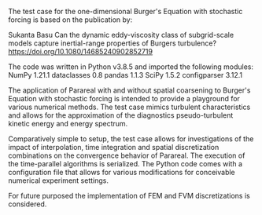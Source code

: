 
The test case for the one-dimensional Burger's Equation with stochastic forcing is based on the publication by:

Sukanta Basu
Can the dynamic eddy-viscosity class of subgrid-scale models capture inertial-range properties of Burgers turbulence?
https://doi.org/10.1080/14685240902852719

The code was written in Python v3.8.5 and imported the following modules:
  NumPy 1.21.1
  dataclasses 0.8
  pandas 1.1.3
  SciPy 1.5.2
  configparser 3.12.1

The application of Parareal with and without spatial coarsening to Burger's Equation with stochastic forcing 
is intended to provide a playground for various numerical methods. The test case mimics turbulent characteristics
and allows for the approximation of the diagnostics pseudo-turbulent kinetic energy and energy spectrum. 

Comparatively simple to setup, the test case allows for investigations of the impact of interpolation, time integration
and spatial discretization combinations on the convergence behavior of Parareal. The execution of the time-parallel algorithms is
serialized. The Python code comes with a configuration file that allows for various modifications for conceivable numerical 
experiment settings. 

For future purposed the implementation of FEM and FVM discretizations is considered.
  
